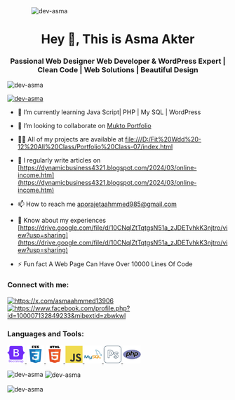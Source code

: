 <img style="margin-left: 11%; height=: 100px; " src="https://scontent.xx.fbcdn.net/v/t1.15752-9/462542108_479959524443666_3824172840381850662_n.jpg?_nc_cat=111&ccb=1-7&_nc_sid=0024fc&_nc_eui2=AeHLBVNnhWhoUFsi-BXfsACj2xqpVI-YPqLbGqlUj5g-opJuo_pSDYIk7NmPM3sjS5kg_z-Ly1zrnm677BCXeybv&_nc_ohc=5sRtAVuHNKYQ7kNvgGbSTeW&_nc_ad=z-m&_nc_cid=0&_nc_zt=23&_nc_ht=scontent.xx&oh=03_Q7cD1QGkBrXVU3TixHhd4S_J7Wm3cFGKWEHI2BBHWpKg6wqQ4Q&oe=675A92F8" alt="dev-asma">


<h1 align="center">Hey 👋, This is Asma Akter</h1>
<h3 align="center">Passional Web Designer Web Developer & WordPress Expert | Clean Code | Web Solutions | Beautiful Design</h3>

<p align="left"> <img src="https://scontent.xx.fbcdn.net/v/t1.15752-9/465692038_1093292159043839_1951330133384308280_n.jpg?_nc_cat=108&ccb=1-7&_nc_sid=0024fc&_nc_eui2=AeFebR1cecYKuV0lTD4oUhtQoEuNxsFSRjCgS43GwVJGMNbzIZJCD1DJC0K3euxECmovnK6eKylLuKjniejUGZ-u&_nc_ohc=d5mwCb9RZkIQ7kNvgGrqMb-&_nc_ad=z-m&_nc_cid=0&_nc_zt=23&_nc_ht=scontent.xx&oh=03_Q7cD1QHkI4rRNP1E5lwF0teOPMbeTHXISLghdyAGnrOocV-2kg&oe=675A9D1F" alt="dev-asma" /> </p>

<p align="left"> <a href="https://github.com/ryo-ma/github-profile-trophy"><img src="https://github-profile-trophy.vercel.app/?username=dev-asma" alt="dev-asma" /></a> </p>

- 🌱 I’m currently learning Java Script| PHP | My SQL | WordPress

- 👯 I’m looking to collaborate on [Mukto Portfolio](file:///D:/Fit%20Wdd%20-12%20All%20Class/Portfolio%20Class-07/index.html)

- 👨‍💻 All of my projects are available at [file:///D:/Fit%20Wdd%20-12%20All%20Class/Portfolio%20Class-07/index.html](file:///D:/Fit%20Wdd%20-12%20All%20Class/Portfolio%20Class-07/index.html)

- 📝 I regularly write articles on [https://dynamicbusiness4321.blogspot.com/2024/03/online-income.htm](https://dynamicbusiness4321.blogspot.com/2024/03/online-income.htm)

- 📫 How to reach me aporajetaahmmed985@gmail.com

- 📄 Know about my experiences [https://drive.google.com/file/d/10CNqIZtTqtgsN51a_zJDETvhkK3njtro/view?usp=sharing](https://drive.google.com/file/d/10CNqIZtTqtgsN51a_zJDETvhkK3njtro/view?usp=sharing)

- ⚡ Fun fact A Web Page Can Have Over 10000 Lines Of Code

<h3 align="left">Connect with me:</h3>
<p align="left">
<a href="https://twitter.com/https://x.com/asmaahmmed13906" target="blank"><img align="center" src="https://raw.githubusercontent.com/rahuldkjain/github-profile-readme-generator/master/src/images/icons/Social/twitter.svg" alt="https://x.com/asmaahmmed13906" height="30" width="40" /></a>
<a href="https://fb.com/https://www.facebook.com/profile.php?id=100007132849233&mibextid=zbwkwl" target="blank"><img align="center" src="https://raw.githubusercontent.com/rahuldkjain/github-profile-readme-generator/master/src/images/icons/Social/facebook.svg" alt="https://www.facebook.com/profile.php?id=100007132849233&mibextid=zbwkwl" height="30" width="40" /></a>
</p>

<h3 align="left">Languages and Tools:</h3>
<p align="left"> <a href="https://getbootstrap.com" target="_blank" rel="noreferrer"> <img src="https://raw.githubusercontent.com/devicons/devicon/master/icons/bootstrap/bootstrap-plain-wordmark.svg" alt="bootstrap" width="40" height="40"/> </a> <a href="https://www.w3schools.com/css/" target="_blank" rel="noreferrer"> <img src="https://raw.githubusercontent.com/devicons/devicon/master/icons/css3/css3-original-wordmark.svg" alt="css3" width="40" height="40"/> </a> <a href="https://www.w3.org/html/" target="_blank" rel="noreferrer"> <img src="https://raw.githubusercontent.com/devicons/devicon/master/icons/html5/html5-original-wordmark.svg" alt="html5" width="40" height="40"/> </a> <a href="https://developer.mozilla.org/en-US/docs/Web/JavaScript" target="_blank" rel="noreferrer"> <img src="https://raw.githubusercontent.com/devicons/devicon/master/icons/javascript/javascript-original.svg" alt="javascript" width="40" height="40"/> </a> <a href="https://www.mysql.com/" target="_blank" rel="noreferrer"> <img src="https://raw.githubusercontent.com/devicons/devicon/master/icons/mysql/mysql-original-wordmark.svg" alt="mysql" width="40" height="40"/> </a> <a href="https://www.photoshop.com/en" target="_blank" rel="noreferrer"> <img src="https://raw.githubusercontent.com/devicons/devicon/master/icons/photoshop/photoshop-line.svg" alt="photoshop" width="40" height="40"/> </a> <a href="https://www.php.net" target="_blank" rel="noreferrer"> <img src="https://raw.githubusercontent.com/devicons/devicon/master/icons/php/php-original.svg" alt="php" width="40" height="40"/> </a> </p>

<p><img align="left" src="https://github-readme-stats.vercel.app/api/top-langs?username=dev-asma&show_icons=true&locale=en&layout=compact" alt="dev-asma" /></p>

<p>&nbsp;<img align="center" src="https://github-readme-stats.vercel.app/api?username=dev-asma&show_icons=true&locale=en" alt="dev-asma" /></p>

<p><img align="center" src="https://github-readme-streak-stats.herokuapp.com/?user=dev-asma&" alt="dev-asma" /></p>
